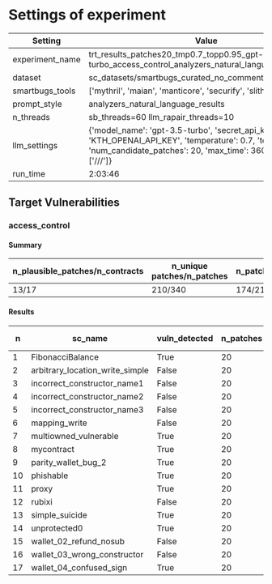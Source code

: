 # Settings of experiment

| Setting | Value |
| --- | --- |
| experiment_name | trt_results_patches20_tmp0.7_topp0.95_gpt-3.5-turbo_access_control_analyzers_natural_language_results |
| dataset | sc_datasets/smartbugs_curated_no_comment/access_control |
| smartbugs_tools | ['mythril', 'maian', 'manticore', 'securify', 'slither', 'oyente'] |
| prompt_style | analyzers_natural_language_results |
| n_threads | sb_threads=60 llm_rapair_threads=10 |
| llm_settings | {'model_name': 'gpt-3.5-turbo', 'secret_api_key': 'KTH_OPENAI_API_KEY', 'temperature': 0.7, 'top_p': 0.95, 'num_candidate_patches': 20, 'max_time': 3600, 'stop': ['///']} |
| run_time | 2:03:46 |

## Target Vulnerabilities


### access_control

#### Summary
| n_plausible_patches/n_contracts | n_unique patches/n_patches | n_patches_compiles/n_unique_patches |
| --- | --- | --- |
| 13/17 | 210/340 | 174/210 |

#### Results
| n | sc_name | vuln_detected | n_patches | unique_paches_that_compile | best_patch | compiles | plausible_patch | maian | manticore-0.3.7 | mythril-0.23.15 | oyente | securify | slither |
| --- | --- | --- | --- | --- | --- | --- | --- | --- | --- | --- | --- | --- | --- |
| 1 | FibonacciBalance | True | 20 | 14/16 | patch_6 | True | False | Bug/Fix | Fix/Fix | Bug/Bug | Fix/Fix | Fix/Fix | Bug/Bug|
| 2 | arbitrary_location_write_simple | False | 20 | 3/3 | patch_0 | True | True | Fix/Fix | Fix/Fix | Fix/Fix | Fix/Fix | Fix/Fix | Fix/Fix|
| 3 | incorrect_constructor_name1 | False | 20 | 13/13 | patch_0 | True | True | Fix/Fix | Fix/Fix | Fix/Fix | Fix/Fix | Fix/Fix | Fix/Fix|
| 4 | incorrect_constructor_name2 | False | 20 | 11/13 | patch_1 | True | True | Fix/Fix | Fix/Fix | Fix/Fix | Fix/Fix | Fix/Fix | Fix/Fix|
| 5 | incorrect_constructor_name3 | False | 20 | 11/11 | patch_0 | True | True | Fix/Fix | Fix/Fix | Fix/Fix | Fix/Fix | Fix/Fix | Fix/Fix|
| 6 | mapping_write | False | 20 | 3/4 | patch_0 | True | True | Fix/Fix | Fix/Fix | Fix/Fix | Fix/Fix | Fix/Fix | Fix/Fix|
| 7 | multiowned_vulnerable | True | 20 | 19/19 | patch_1 | True | False | Bug/Fix | Fix/Fix | Bug/Bug | Fix/Fix | Fix/Fix | Bug/Bug|
| 8 | mycontract | True | 20 | 9/11 | patch_0 | True | True | Fix/Fix | Fix/Fix | Bug/Fix | Fix/Fix | Fix/Fix | Bug/Fix|
| 9 | parity_wallet_bug_2 | True | 20 | 0/20 | patch_0 | False | False | Bug/Bug | Fix/Bug | Fix/Bug | Fix/Bug | Fix/Bug | Fix/Bug|
| 10 | phishable | True | 20 | 8/8 | patch_0 | True | False | Fix/Fix | Fix/Fix | Bug/Bug | Fix/Fix | Fix/Fix | Bug/Fix|
| 11 | proxy | True | 20 | 9/9 | patch_0 | True | True | Bug/Fix | Fix/Fix | Bug/Fix | Fix/Fix | Fix/Fix | Bug/Fix|
| 12 | rubixi | False | 20 | 20/20 | patch_0 | True | True | Fix/Fix | Fix/Fix | Fix/Fix | Fix/Fix | Fix/Fix | Fix/Fix|
| 13 | simple_suicide | True | 20 | 10/10 | patch_0 | True | True | Bug/Fix | Fix/Fix | Bug/Fix | Fix/Fix | Fix/Fix | Bug/Fix|
| 14 | unprotected0 | True | 20 | 9/9 | patch_4 | True | True | Bug/Fix | Fix/Fix | Fix/Fix | Fix/Fix | Fix/Fix | Fix/Fix|
| 15 | wallet_02_refund_nosub | False | 20 | 16/16 | patch_0 | True | True | Fix/Fix | Fix/Fix | Fix/Fix | Fix/Fix | Fix/Fix | Fix/Fix|
| 16 | wallet_03_wrong_constructor | False | 20 | 5/14 | patch_0 | True | True | Fix/Fix | Fix/Fix | Fix/Fix | Fix/Fix | Fix/Fix | Fix/Fix|
| 17 | wallet_04_confused_sign | True | 20 | 14/14 | patch_0 | True | True | Fix/Fix | Fix/Fix | Bug/Fix | Fix/Fix | Fix/Fix | Fix/Fix|
